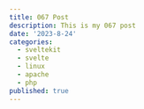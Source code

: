 ```yaml
---
title: 067 Post
description: This is my 067 post
date: '2023-8-24'
categories:
  - sveltekit
  - svelte
  - linux
  - apache
  - php
published: true
---
```


